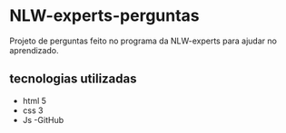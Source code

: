 # NLW-experts-perguntas
Projeto de perguntas feito no programa da NLW-experts para ajudar no aprendizado.

## tecnologias utilizadas

- html 5
- css 3
- Js
-GitHub